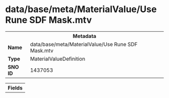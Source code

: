 <h1>data/base/meta/MaterialValue/Use Rune SDF Mask.mtv</h1><table><tr><th colspan="100%">Metadata</th></tr><tr><td><b>Name</b></td><td>data/base/meta/MaterialValue/Use Rune SDF Mask.mtv</td></tr><tr><td><b>Type</b></td><td>MaterialValueDefinition</td></tr><tr><td><b>SNO ID</b></td><td>1437053</td></tr></table>

<table><tr><th colspan="100%">Fields</th></tr></table>

